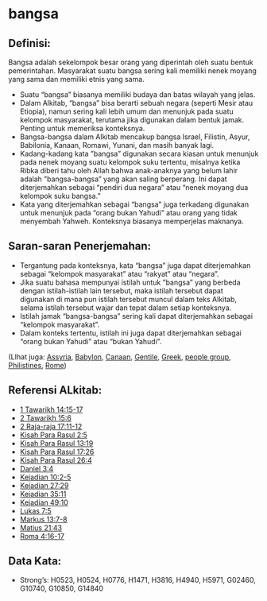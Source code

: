 # bangsa

## Definisi:

Bangsa adalah sekelompok besar orang yang diperintah oleh suatu bentuk pemerintahan. Masyarakat suatu bangsa sering kali memiliki nenek moyang yang sama dan memiliki etnis yang sama.

* Suatu “bangsa” biasanya memiliki budaya dan batas wilayah yang jelas.
* Dalam Alkitab, “bangsa” bisa berarti sebuah negara (seperti Mesir atau Etiopia), namun sering kali lebih umum dan menunjuk pada suatu kelompok masyarakat, terutama jika digunakan dalam bentuk jamak. Penting untuk memeriksa konteksnya.
* Bangsa-bangsa dalam Alkitab mencakup bangsa Israel, Filistin, Asyur, Babilonia, Kanaan, Romawi, Yunani, dan masih banyak lagi.
* Kadang-kadang kata ”bangsa” digunakan secara kiasan untuk menunjuk pada nenek moyang suatu kelompok suku tertentu, misalnya ketika Ribka diberi tahu oleh Allah bahwa anak-anaknya yang belum lahir adalah ”bangsa-bangsa” yang akan saling berperang. Ini dapat diterjemahkan sebagai “pendiri dua negara” atau “nenek moyang dua kelompok suku bangsa.”
* Kata yang diterjemahkan sebagai “bangsa” juga terkadang digunakan untuk menunjuk pada “orang bukan Yahudi” atau orang yang tidak menyembah Yahweh. Konteksnya biasanya memperjelas maknanya.

## Saran-saran Penerjemahan:

* Tergantung pada konteksnya, kata “bangsa” juga dapat diterjemahkan sebagai “kelompok masyarakat” atau “rakyat” atau “negara”.
* Jika suatu bahasa mempunyai istilah untuk ”bangsa” yang berbeda dengan istilah-istilah lain tersebut, maka istilah tersebut dapat digunakan di mana pun istilah tersebut muncul dalam teks Alkitab, selama istilah tersebut wajar dan tepat dalam setiap konteksnya.
* Istilah jamak “bangsa-bangsa” sering kali dapat diterjemahkan sebagai “kelompok masyarakat”.
* Dalam konteks tertentu, istilah ini juga dapat diterjemahkan sebagai “orang bukan Yahudi” atau “bukan Yahudi”.

(LIhat juga: [Assyria](../names/assyria.md), [Babylon](../names/babylon.md), [Canaan](../names/canaan.md), [Gentile](../kt/gentile.md), [Greek](../names/greek.md), [people group](../other/peoplegroup.md), [Philistines](../names/philistines.md), [Rome](../names/rome.md))

## Referensi ALkitab:

* [1 Tawarikh 14:15-17](rc://en/tn/help/1ch/14/15)
* [2 Tawarikh 15:6](rc://en/tn/help/2ch/15/06)
* [2 Raja-raja 17:11-12](rc://en/tn/help/2ki/17/11)
* [Kisah Para Rasul 2:5](rc://en/tn/help/act/02/05)
* [Kisah Para Rasul 13:19](rc://en/tn/help/act/13/19)
* [Kisah Para Rasul 17:26](rc://en/tn/help/act/17/26)
* [Kisah Para Rasul 26:4](rc://en/tn/help/act/26/04)
* [Daniel 3:4](rc://en/tn/help/dan/03/04)
* [Kejadian 10:2-5](rc://en/tn/help/gen/10/02)
* [Kejadian 27:29](rc://en/tn/help/gen/27/29)
* [Kejadian 35:11](rc://en/tn/help/gen/35/11)
* [Kejadian 49:10](rc://en/tn/help/gen/49/10)
* [Lukas 7:5](rc://en/tn/help/luk/07/05)
* [Markus 13:7-8](rc://en/tn/help/mrk/13/07)
* [Matius 21:43](rc://en/tn/help/mat/21/43)
* [Roma 4:16-17](rc://en/tn/help/rom/04/16)

## Data Kata:

* Strong’s: H0523, H0524, H0776, H1471, H3816, H4940, H5971, G02460, G10740, G10850, G14840
